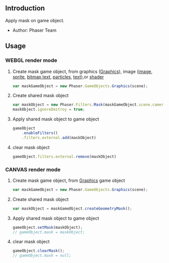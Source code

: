 ## Introduction

Apply mask on game object.

- Author: Phaser Team

## Usage

### WEBGL render mode

1. Create mask game object, from graphics ([Graphics](graphics.md)), image ([image](image.md), [sprite](sprite.md), [bitmap text](bitmaptext.md), [particles](particles.md), [text](text.md)),or [shader](shader.md)
    ```javascript
    var maskGameObject = new Phaser.GameObjects.Graphics(scene); 
    ```
1. Create shared mask object
    ```javascript
    var maskObject = new Phaser.Filters.Mask(maskGameObject.scene.cameras.main, maskGameObject);
    maskObject.ignoreDestroy = true;
    ```
1. Apply shared mask object to game object
    ```javascript
    gameObject
        .enableFilters()
        .filters.external.add(maskObject)
    ```
1. clear mask object
    ```javascript
    gameObject.filters.external.remove(maskObject)
    ```

### CANVAS render mode

1. Create mask game object, from [Graphics](graphics.md) game object
    ```javascript
    var maskGameObject = new Phaser.GameObjects.Graphics(scene);
    ```
1. Create shared mask object
    ```javascript
    var maskObject = maskGameObject.createGeometryMask();
    ```
1. Apply shared mask object to game object
    ```javascript
    gameObject.setMask(maskObject);
    // gameObject.mask = maskObject;
    ```
1. clear mask object
    ```javascript
    gameObject.clearMask();
    // gameObject.mask = null;
    ```
